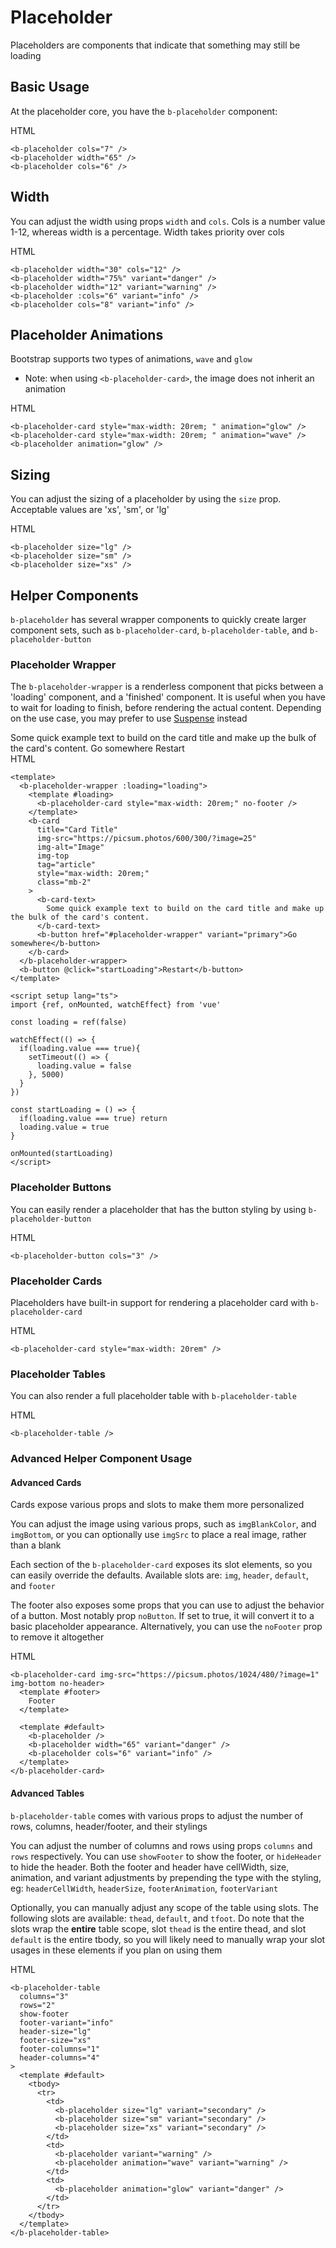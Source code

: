 # Placeholder

<div class="lead mb-5">

Placeholders are components that indicate that something may still be loading

</div>

## Basic Usage

At the placeholder core, you have the `b-placeholder` component:

<b-card no-body class="mb-5">
  <b-card-body>
    <b-placeholder />
    <b-placeholder width="65" variant="danger" />
    <b-placeholder cols="6" variant="info" />
  </b-card-body>

  <div class="html">HTML</div>

  <b-card-body class="bg-body-tertiary">

```vue-html
<b-placeholder cols="7" />
<b-placeholder width="65" />
<b-placeholder cols="6" />
```

  </b-card-body>

</b-card>

## Width

You can adjust the width using props `width` and `cols`. Cols is a number value 1-12, whereas width is a percentage. Width takes priority over cols

<b-card no-body class="mb-5">
  <b-card-body>
    <b-placeholder width="30" cols="12" />
    <b-placeholder width="75%" variant="danger" />
    <b-placeholder width="12" variant="warning" />
    <b-placeholder :cols="6" variant="info" />
    <b-placeholder cols="8" variant="info" />
  </b-card-body>

  <div class="html">HTML</div>

  <b-card-body class="bg-body-tertiary">

```vue-html
<b-placeholder width="30" cols="12" />
<b-placeholder width="75%" variant="danger" />
<b-placeholder width="12" variant="warning" />
<b-placeholder :cols="6" variant="info" />
<b-placeholder cols="8" variant="info" />
```

  </b-card-body>

</b-card>

## Placeholder Animations

Bootstrap supports two types of animations, `wave` and `glow`

- Note: when using `<b-placeholder-card>`, the image does not inherit an animation

<b-card no-body class="mb-5">
  <b-card-body>
    <b-placeholder-card style="max-width: 20rem; " animation="glow" class="mb-3" />
    <b-placeholder-card style="max-width: 20rem; " animation="wave" class="mb-3" />
    <b-placeholder animation="glow" />
  </b-card-body>

  <div class="html">HTML</div>

  <b-card-body class="bg-body-tertiary">

```vue-html
<b-placeholder-card style="max-width: 20rem; " animation="glow" />
<b-placeholder-card style="max-width: 20rem; " animation="wave" />
<b-placeholder animation="glow" />
```

  </b-card-body>

</b-card>

## Sizing

You can adjust the sizing of a placeholder by using the `size` prop. Acceptable values are 'xs', 'sm', or 'lg'

<b-card no-body class="mb-5">
  <b-card-body>
    <b-placeholder size="lg" />
    <b-placeholder size="sm" />
    <b-placeholder size="xs" />
  </b-card-body>

  <div class="html">HTML</div>

  <b-card-body class="bg-body-tertiary">

```vue-html
<b-placeholder size="lg" />
<b-placeholder size="sm" />
<b-placeholder size="xs" />
```

  </b-card-body>

</b-card>

## Helper Components

`b-placeholder` has several wrapper components to quickly create larger component sets, such as `b-placeholder-card`, `b-placeholder-table`, and `b-placeholder-button`

### Placeholder Wrapper

The `b-placeholder-wrapper` is a renderless component that picks between a 'loading' component, and a 'finished' component. It is useful when you have to wait for loading to finish, before rendering the actual content. Depending on the use case, you may prefer to use [Suspense](https://vuejs.org/guide/built-ins/suspense.html) instead

<b-card no-body class="mb-5">
  <b-card-body>
    <b-placeholder-wrapper :loading="loading">
      <template #loading>
        <b-placeholder-card style="max-width: 20rem;" no-footer />
      </template>
      <b-card
        title="Card Title"
        img-src="https://picsum.photos/600/300/?image=25"
        img-alt="Image"
        img-top
        tag="article"
        style="max-width: 20rem;"
        class="mb-2"
      >
        <b-card-text>
          Some quick example text to build on the card title and make up the bulk of the card's content.
        </b-card-text>
        <b-button href="#placeholder-wrapper" variant="primary">Go somewhere</b-button>
      </b-card>
    </b-placeholder-wrapper>
    <b-button @click="startLoading">Restart</b-button>
  </b-card-body>

  <div class="html">HTML</div>

  <b-card-body class="bg-body-tertiary">

```vue-html
<template>
  <b-placeholder-wrapper :loading="loading">
    <template #loading>
      <b-placeholder-card style="max-width: 20rem;" no-footer />
    </template>
    <b-card
      title="Card Title"
      img-src="https://picsum.photos/600/300/?image=25"
      img-alt="Image"
      img-top
      tag="article"
      style="max-width: 20rem;"
      class="mb-2"
    >
      <b-card-text>
        Some quick example text to build on the card title and make up the bulk of the card's content.
      </b-card-text>
      <b-button href="#placeholder-wrapper" variant="primary">Go somewhere</b-button>
    </b-card>
  </b-placeholder-wrapper>
  <b-button @click="startLoading">Restart</b-button>
</template>

<script setup lang="ts">
import {ref, onMounted, watchEffect} from 'vue'

const loading = ref(false)

watchEffect(() => {
  if(loading.value === true){
    setTimeout(() => {
      loading.value = false
    }, 5000)
  }
})

const startLoading = () => {
  if(loading.value === true) return
  loading.value = true
}

onMounted(startLoading)
</script>
```

  </b-card-body>

</b-card>

### Placeholder Buttons

You can easily render a placeholder that has the button styling by using `b-placeholder-button`

<b-card no-body class="mb-5">
  <b-card-body>
    <b-placeholder-button cols="3" />
  </b-card-body>

  <div class="html">HTML</div>

  <b-card-body class="bg-body-tertiary">

```vue-html
<b-placeholder-button cols="3" />
```

  </b-card-body>

</b-card>

### Placeholder Cards

Placeholders have built-in support for rendering a placeholder card with `b-placeholder-card`

<b-card no-body class="mb-5">
  <b-card-body>
    <b-placeholder-card style="max-width: 20rem" />
  </b-card-body>

  <div class="html">HTML</div>

  <b-card-body class="bg-body-tertiary">

```vue-html
<b-placeholder-card style="max-width: 20rem" />
```

  </b-card-body>

</b-card>

### Placeholder Tables

You can also render a full placeholder table with `b-placeholder-table`

<b-card no-body class="mb-5">
  <b-card-body>
    <b-placeholder-table />
  </b-card-body>

  <div class="html">HTML</div>

  <b-card-body class="bg-body-tertiary">

```vue-html
<b-placeholder-table />
```

  </b-card-body>

</b-card>

### Advanced Helper Component Usage

#### Advanced Cards

Cards expose various props and slots to make them more personalized

You can adjust the image using various props, such as `imgBlankColor`, and `imgBottom`, or you can optionally use `imgSrc` to place a real image, rather than a blank

Each section of the `b-placeholder-card` exposes its slot elements, so you can easily override the defaults. Available slots are: `img`, `header`, `default`, and `footer`

The footer also exposes some props that you can use to adjust the behavior of a button. Most notably prop `noButton`. If set to true, it will convert it to a basic placeholder appearance. Alternatively, you can use the `noFooter` prop to remove it altogether

<b-card no-body class="mb-5">
  <b-card-body>
    <b-placeholder-card img-src="https://picsum.photos/1024/480/?image=1" img-bottom no-header>
      <template #footer>
        Footer
      </template>
      <template #default>
        <b-placeholder />
        <b-placeholder width="65" variant="danger" />
        <b-placeholder cols="6" variant="info" />
      </template>
    </b-placeholder-card>
  </b-card-body>

  <div class="html">HTML</div>

  <b-card-body class="bg-body-tertiary">

```vue-html
<b-placeholder-card img-src="https://picsum.photos/1024/480/?image=1" img-bottom no-header>
  <template #footer>
    Footer
  </template>

  <template #default>
    <b-placeholder />
    <b-placeholder width="65" variant="danger" />
    <b-placeholder cols="6" variant="info" />
  </template>
</b-placeholder-card>
```

  </b-card-body>

</b-card>

#### Advanced Tables

`b-placeholder-table` comes with various props to adjust the number of rows, columns, header/footer, and their stylings

You can adjust the number of columns and rows using props `columns` and `rows` respectively. You can use `showFooter` to show the footer, or `hideHeader` to hide the header. Both the footer and header have cellWidth, size, animation, and variant adjustments by prepending the type with the styling, eg: `headerCellWidth`, `headerSize`, `footerAnimation`, `footerVariant`

Optionally, you can manually adjust any scope of the table using slots. The following slots are available: `thead`, `default`, and `tfoot`. Do note that the slots wrap the **entire** table scope, slot `thead` is the entire thead, and slot `default` is the entire tbody, so you will likely need to manually wrap your slot usages in these elements if you plan on using them

<b-card no-body class="mb-5">
  <b-card-body>
    <b-placeholder-table
      columns="3"
      rows="2"
      show-footer
      footer-variant="info"
      header-size="lg"
      footer-size="xs"
      footer-columns="1"
      header-columns="4"
    >
      <template #default>
        <tbody>
            <tr>
              <td>
                <b-placeholder size="lg" variant="secondary" />
                <b-placeholder size="sm" variant="secondary" />
                <b-placeholder size="xs" variant="secondary" />
              </td>
              <td>
                <b-placeholder variant="warning" />
                <b-placeholder animation="wave" variant="warning" />
              </td>
              <td>
                <b-placeholder animation="glow" variant="danger" />
              </td>
            </tr>
        </tbody>
      </template>
    </b-placeholder-table>
  </b-card-body>

  <div class="html">HTML</div>

  <b-card-body class="bg-body-tertiary">

```vue-html
<b-placeholder-table
  columns="3"
  rows="2"
  show-footer
  footer-variant="info"
  header-size="lg"
  footer-size="xs"
  footer-columns="1"
  header-columns="4"
>
  <template #default>
    <tbody>
      <tr>
        <td>
          <b-placeholder size="lg" variant="secondary" />
          <b-placeholder size="sm" variant="secondary" />
          <b-placeholder size="xs" variant="secondary" />
        </td>
        <td>
          <b-placeholder variant="warning" />
          <b-placeholder animation="wave" variant="warning" />
        </td>
        <td>
          <b-placeholder animation="glow" variant="danger" />
        </td>
      </tr>
    </tbody>
  </template>
</b-placeholder-table>
```

  </b-card-body>

</b-card>

<ComponentReference :data="data"></ComponentReference>

<script setup lang="ts">
import {data} from '../../data/components/placeholder.data'
import ComponentReference from '../../components/ComponentReference.vue'
import {
  BPlaceholderButton,
  BPlaceholderTable,
  BPlaceholderWrapper,
  BPlaceholderCard,
  BCard,
  BCardBody,
  BButton,
  BPlaceholder,
  BCardText
} from 'bootstrap-vue-next'
import {ref, onMounted, watchEffect} from 'vue'

const loading = ref(false)

watchEffect(() => {
  if(loading.value === true){
    setTimeout(() => {
      loading.value = false
    }, 5000)
  }
})

const startLoading = () => {
  if(loading.value === true) return
  loading.value = true
}

onMounted(startLoading)
</script>

